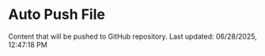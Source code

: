 # Auto Push File

Content that will be pushed to GitHub repository.
Last updated: 06/28/2025, 12:47:18 PM